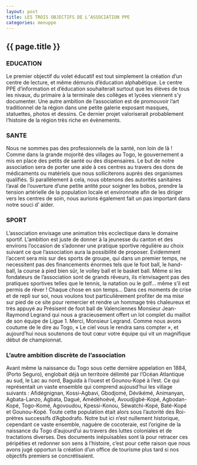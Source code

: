 ```yaml
---
layout: post
title: LES TROIS OBJECTIFS DE L’ASSOCIATION PPE
categories: menuppe
---
```


## {{ page.title }}

### EDUCATION


Le  premier objectif du volet éducatif est tout simplement la création d’un centre de lecture, et même démunis d’éducation alphabétique. Le centre PPE d’information et d’éducation souhaiterait surtout que les élèves de tous les nivaux, du primaire à la terminale des collèges et lycées viennent s’y documenter. Une autre ambition de l’association est de promouvoir l’art traditionnel de la région dans une petite galerie exposant masques, statuettes, photos et dessins. Ce dernier projet valoriserait probablement l’histoire de la région très riche en évènements.


### SANTE

Nous ne sommes pas des professionnels de la santé, non loin de là !
Comme dans la grande mojorité des villages au Togo, le gouvernement a mis en place des petits de santé ou des dispensaires. Le but de notre association sera de porter une aide à ces centres au travers des dons de médicaments ou matériels que nous solliciterons auprès des organismes qualifiés. Si parallèlement à cela,  nous obtenons des autorités sanitaires l’aval de l’ouverture d’une petite antité pour soigner les bobos, prendre la tension artérielle de la population locale et environnate afin de les diriger vers les centres de soin, nous aurions également fait un pas important dans notre souci d’ aider.

### SPORT

L’association envisage  une animation très ecclectique dans le domaine sportif. L’ambition est juste de donner à la jeunesse du canton et des environs l’occasion de s’adonner une pratique sportive régulière au choix suivant ce que l’association aura la possibilité de proposer. Evidemment l’accent sera mis  sur des sports de groupe, qui dans un premier temps, ne necessitent pas des financements énormes tels que le foot ball, le hand-ball, la course à pied bien sûr, le volley ball et le basket ball. Même si les fondateurs de l’association sont de grands rêveurs, ils n’envisagent pas des pratiques sportives telles que le tennis, la natation ou le golf… même s’il est permis de rêver ! Chaque chose en son temps…
Dans ces moments de crise et de repli sur soi, nous voulons tout particulièrement profiter de ma mise sur pied de ce site pour remercier et rendre un hommage très chaleureux et très appuyé  au Présisent de foot ball de Valenciennes Monsieur Jean-Raymond Legrand qui nous a gracieusement offert un lot complet du maillot de son équipe de Ligue 1. Merci, Monsieur Legrand. Comme nous avons coutume de le dire au Togo, « Le ciel vous le rendra sans compter », et aujourd’hui nous soutenons de tout cœur votre équipe qui vit un magnifique début de championnat.

### L’autre ambition discrète de l’association

Avant même la naissance du Togo sous cette dernière appelation en 1884, (Porto Seguro), englobait déjà un territoire délimité par l’Océan Atlantique au sud, le Lac au nord, Baguida à l’ouest et Gounou-Kopé à l’est. Ce qui représentait un vaste ensemble qui comprend aujousd’hui les village suivants : Afidégnignan, Kossi-Agbavi, Gbodjomé, Dévikémé, Animanyan, Agbata-Lanzo, Agbata, Dagué, Amédéhoèvé, Avoudjigbé-Kopé, Agbodan-Kopé, Togo-Komé, Agovoudou, Kpessi-Konou, Séwatchi-Kopé, Baté-Kopé et Gounou-Kopé. Toute cette population était alors sous l’autorité des Roi-prètres successifs  d’Agbodrafo.
Notre but ici n’est nullement historique, cependant ce vaste ensemble, naguère de cocoteraie, est l’origine de la naissance du Togo d’aujourd’ui au travers des luttes coloniales et de tractations diverses. Des documents inépuisables sont là pour retracer ces péripéties et redonner son sens à l’histoire, c’est pour cette raison que nous avons jugé opportun la création d’un office de tourisme plus tard si nos objectifs premiers se concrétisaient.
